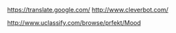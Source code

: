 https://translate.google.com/
http://www.cleverbot.com/

http://www.uclassify.com/browse/prfekt/Mood

